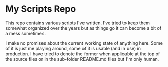 # My Scripts Repo

This repo contains various scripts I've written. I've tried to keep them
somewhat organized over the years but as things go it can become a bit of a mess
sometimes.

I make no promises about the current working state of anything here. Some of it
is just me playing around, some of it is usable (and in use) in production. I
have tried to denote the former when applicable at the top of the source files
or in the sub-folder README.md files but I'm only human.
